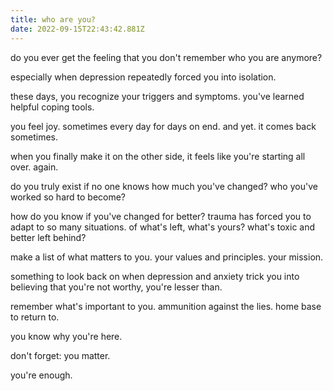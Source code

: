 ```yaml
---
title: who are you?
date: 2022-09-15T22:43:42.881Z
---
```

do you ever get the feeling that you don't remember who you are anymore?

especially when depression repeatedly forced you into isolation.

these days, you recognize your triggers and symptoms. 
you've learned helpful coping tools.

you feel joy. 
sometimes every day for days on end.
and yet.
it comes back sometimes.

when you finally make it on the other side,
it feels like you're starting all over. again.

do you truly exist if no one knows how much you've changed?
who you've worked so hard to become?

how do you know if you've changed for better?
trauma has forced you to adapt to so many situations. 
of what's left, what's yours? what's toxic and better left behind?

make a list of what matters to you.
your values and principles. your mission.

something to look back on when depression and anxiety trick you
into believing that you're not worthy, you're lesser than.

remember what's important to you.
ammunition against the lies.
home base to return to.

you know why you're here.

don't forget: you matter.

you're enough.